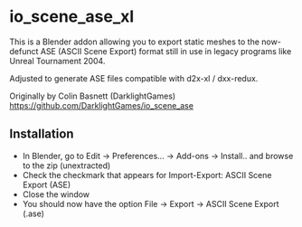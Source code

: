 # io_scene_ase_xl

This is a Blender addon allowing you to export static meshes to the now-defunct ASE (ASCII Scene Export) format still in use in legacy programs like Unreal Tournament 2004.

Adjusted to generate ASE files compatible with d2x-xl / dxx-redux.

Originally by Colin Basnett (DarklightGames) https://github.com/DarklightGames/io_scene_ase

## Installation

- In Blender, go to Edit -> Preferences... -> Add-ons -> Install.. and browse to the zip (unextracted)
- Check the checkmark that appears for Import-Export: ASCII Scene Export (ASE)
- Close the window
- You should now have the option File -> Export -> ASCII Scene Export (.ase)
